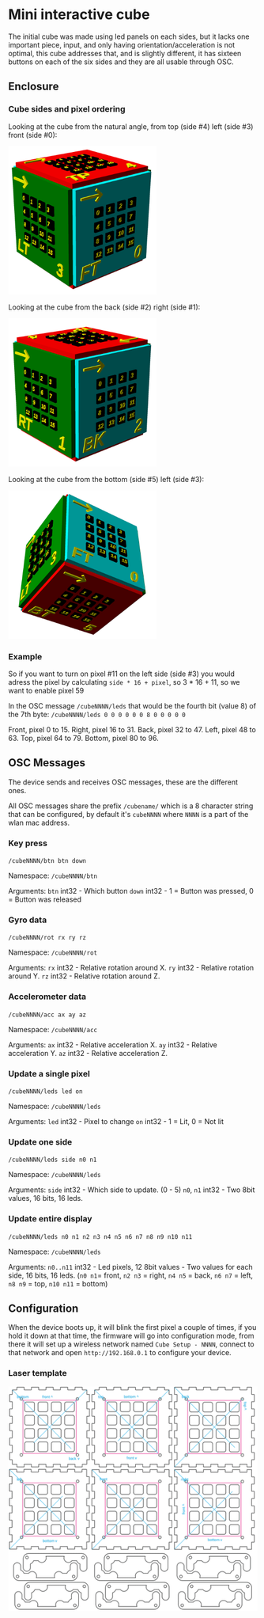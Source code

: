 # Mini interactive cube

The initial cube was made using led panels on each sides, but it lacks one important piece, input, and only having orientation/acceleration is not optimal, this cube addresses that, and is slightly different, it has sixteen buttons on each of the six sides and they are all usable through OSC.






## Enclosure



### Cube sides and pixel ordering

Looking at the cube from the natural angle, from top (side #4) left (side #3) front (side #0):

<img src="https://github.com/interactiveBrick/mini-interactive-cube/raw/master/doc/cube1.png" width="300" height="300" alt="Top/Left/Front" />

Looking at the cube from the back (side #2) right (side #1):

<img src="https://github.com/interactiveBrick/mini-interactive-cube/raw/master/doc/cube2.png" width="300" height="300" alt="Back/Right" />

Looking at the cube from the bottom (side #5) left (side #3):

<img src="https://github.com/interactiveBrick/mini-interactive-cube/raw/master/doc/cube3.png" width="300" height="300" alt="Bottom/Left" />



### Example

So if you want to turn on pixel #11 on the left side (side #3) you would adress the pixel by calculating `side * 16 + pixel`, so 3 * 16 + 11, so we want to enable pixel 59

In the OSC message `/cubeNNNN/leds` that would be the fourth bit (value 8) of the 7th byte: `/cubeNNNN/leds 0 0 0 0 0 0 8 0 0 0 0 0`

Front, pixel 0 to 15.
Right, pixel 16 to 31.
Back, pixel 32 to 47.
Left, pixel 48 to 63.
Top, pixel 64 to 79.
Bottom, pixel 80 to 96.





## OSC Messages

The device sends and receives OSC messages, these are the different ones.

All OSC messages share the prefix `/cubename/` which is a 8 character string that can be configured, by default it's `cubeNNNN` where `NNNN` is a part of the wlan mac address.



### Key press

`/cubeNNNN/btn btn down`

Namespace: `/cubeNNNN/btn`

Arguments:
  `btn` int32 - Which button
  `down` int32 - 1 = Button was pressed, 0 = Button was released


### Gyro data

`/cubeNNNN/rot rx ry rz`

Namespace: `/cubeNNNN/rot`

Arguments:
  `rx` int32 - Relative rotation around X.
  `ry` int32 - Relative rotation around Y.
  `rz` int32 - Relative rotation around Z.


### Accelerometer data

`/cubeNNNN/acc ax ay az`

Namespace: `/cubeNNNN/acc`

Arguments:
  `ax` int32 - Relative acceleration X.
  `ay` int32 - Relative acceleration Y.
  `az` int32 - Relative acceleration Z.



### Update a single pixel

`/cubeNNNN/leds led on`

Namespace: `/cubeNNNN/leds`

Arguments:
  `led` int32 - Pixel to change
  `on` int32 - 1 = Lit, 0 = Not lit 



### Update one side

`/cubeNNNN/leds side n0 n1`

Namespace: `/cubeNNNN/leds`

Arguments:
  `side` int32 - Which side to update. (0 - 5)
  `n0`, `n1` int32 - Two 8bit values, 16 bits, 16 leds.



### Update entire display

`/cubeNNNN/leds n0 n1 n2 n3 n4 n5 n6 n7 n8 n9 n10 n11`

Namespace: `/cubeNNNN/leds`

Arguments:
  `n0..n11` int32 - Led pixels, 12 8bit values - Two values for each side, 16 bits, 16 leds. (`n0 n1`= front, `n2 n3` = right, `n4 n5` = back, `n6 n7` = left, `n8 n9` = top, `n10 n11` = bottom)



## Configuration

When the device boots up, it will blink the first pixel a couple of times, if you hold it down at that time, the firmware will go into configuration mode, from there it will set up a wireless network named `Cube Setup - NNNN`, connect to that network and open `http://192.168.0.1` to configure your device.






### Laser template

![Enclosure](doc/enclosure.png)




